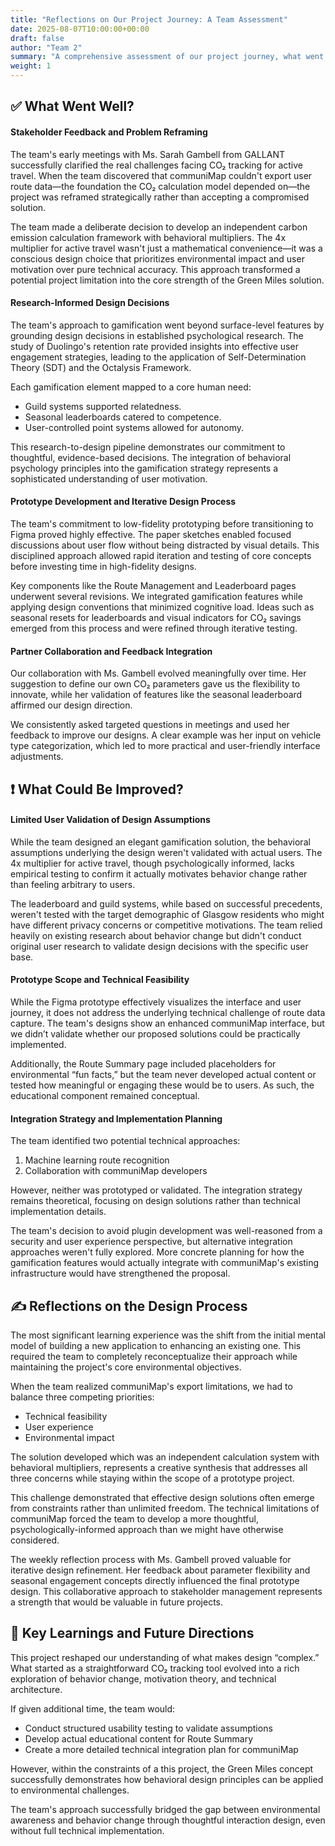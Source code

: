 ```yaml
---
title: "Reflections on Our Project Journey: A Team Assessment"
date: 2025-08-07T10:00:00+00:00
draft: false
author: "Team 2"
summary: "A comprehensive assessment of our project journey, what went well, what could be improved, and key learnings."
weight: 1
---
```


## ✅ What Went Well?

#### **Stakeholder Feedback and Problem Reframing**

The team's early meetings with Ms. Sarah Gambell from GALLANT successfully clarified the real challenges facing CO₂ tracking for active travel. When the team discovered that communiMap couldn't export user route data—the foundation the CO₂ calculation model depended on—the project was reframed strategically rather than accepting a compromised solution.

The team made a deliberate decision to develop an independent carbon emission calculation framework with behavioral multipliers. The 4x multiplier for active travel wasn't just a mathematical convenience—it was a conscious design choice that prioritizes environmental impact and user motivation over pure technical accuracy. This approach transformed a potential project limitation into the core strength of the Green Miles solution.

#### **Research-Informed Design Decisions**

The team's approach to gamification went beyond surface-level features by grounding design decisions in established psychological research. The study of Duolingo's retention rate provided insights into effective user engagement strategies, leading to the application of Self-Determination Theory (SDT) and the Octalysis Framework.

Each gamification element mapped to a core human need:
- Guild systems supported relatedness.
- Seasonal leaderboards catered to competence.
- User-controlled point systems allowed for autonomy.

This research-to-design pipeline demonstrates our commitment to thoughtful, evidence-based decisions. The integration of behavioral psychology principles into the gamification strategy represents a sophisticated understanding of user motivation.

#### **Prototype Development and Iterative Design Process**

The team's commitment to low-fidelity prototyping before transitioning to Figma proved highly effective. The paper sketches enabled focused discussions about user flow without being distracted by visual details. This disciplined approach allowed rapid iteration and testing of core concepts before investing time in high-fidelity designs.

Key components like the Route Management and Leaderboard pages underwent several revisions. We integrated gamification features while applying design conventions that minimized cognitive load. Ideas such as seasonal resets for leaderboards and visual indicators for CO₂ savings emerged from this process and were refined through iterative testing.

#### **Partner Collaboration and Feedback Integration**

Our collaboration with Ms. Gambell evolved meaningfully over time. Her suggestion to define our own CO₂ parameters gave us the flexibility to innovate, while her validation of features like the seasonal leaderboard affirmed our design direction.

We consistently asked targeted questions in meetings and used her feedback to improve our designs. A clear example was her input on vehicle type categorization, which led to more practical and user-friendly interface adjustments. 

## ❗ What Could Be Improved?

#### **Limited User Validation of Design Assumptions**

While the team designed an elegant gamification solution, the behavioral assumptions underlying the design weren't validated with actual users. The 4x multiplier for active travel, though psychologically informed, lacks empirical testing to confirm it actually motivates behavior change rather than feeling arbitrary to users.

The leaderboard and guild systems, while based on successful precedents, weren't tested with the target demographic of Glasgow residents who might have different privacy concerns or competitive motivations. The team relied heavily on existing research about behavior change but didn't conduct original user research to validate design decisions with the specific user base.

#### **Prototype Scope and Technical Feasibility**

While the Figma prototype effectively visualizes the interface and user journey, it does not address the underlying technical challenge of route data capture. The team's designs show an enhanced communiMap interface, but we didn’t validate whether our proposed solutions could be practically implemented.

Additionally, the Route Summary page included placeholders for environmental “fun facts,” but the team never developed actual content or tested how meaningful or engaging these would be to users. As such, the educational component remained conceptual.

#### **Integration Strategy and Implementation Planning**

The team identified two potential technical approaches: 
1. Machine learning route recognition 
2. Collaboration with communiMap developers 

However, neither was prototyped or validated. The integration strategy remains theoretical, focusing on design solutions rather than technical implementation details.

The team's decision to avoid plugin development was well-reasoned from a security and user experience perspective, but alternative integration approaches weren't fully explored. More concrete planning for how the gamification features would actually integrate with communiMap's existing infrastructure would have strengthened the proposal.

## ✍️ Reflections on the Design Process

The most significant learning experience was the shift from the initial mental model of building a new application to enhancing an existing one. This required the team to completely reconceptualize their approach while maintaining the project's core environmental objectives.

When the team realized communiMap's export limitations, we had to balance three competing priorities: 
- Technical feasibility 
- User experience 
- Environmental impact 

The solution developed which was an independent calculation system with behavioral multipliers, represents a creative synthesis that addresses all three concerns while staying within the scope of a prototype project.

This challenge demonstrated that effective design solutions often emerge from constraints rather than unlimited freedom. The technical limitations of communiMap forced the team to develop a more thoughtful, psychologically-informed approach than we might have otherwise considered.

The weekly reflection process with Ms. Gambell proved valuable for iterative design refinement. Her feedback about parameter flexibility and seasonal engagement concepts directly influenced the final prototype design. This collaborative approach to stakeholder management represents a strength that would be valuable in future projects.

## 🌱 Key Learnings and Future Directions

This project reshaped our understanding of what makes design “complex.” What started as a straightforward CO₂ tracking tool evolved into a rich exploration of behavior change, motivation theory, and technical architecture.

If given additional time, the team would: 
- Conduct structured usability testing to validate assumptions
- Develop actual educational content for Route Summary
- Create a more detailed technical integration plan for communiMap

However, within the constraints of a this project, the Green Miles concept successfully demonstrates how behavioral design principles can be applied to environmental challenges.

The team's approach successfully bridged the gap between environmental awareness and behavior change through thoughtful interaction design, even without full technical implementation.


